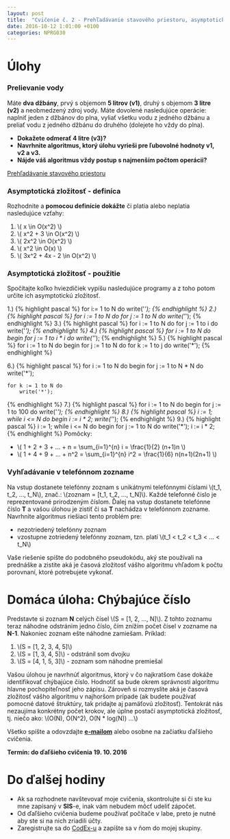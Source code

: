 ```yaml
---
layout: post
title:  "Cvičenie č. 2 - Prehľadávanie stavového priestoru, asymptotická zložitosť"
date: 2016-10-12 1:01:00 +0100
categories: NPRG030
---
```

# Úlohy

### Prelievanie vody
Máte **dva džbány**, prvý s objemom **5 litrov (v1)**, druhý s objemom **3 litre (v2)** a neobmedzený zdroj vody.
Máte dovolené nasledujúce operácie: naplniť jeden z džbánov do plna, vyliať všetku vodu z jedného džbánu a preliať vodu z jedného džbánu do druhého (dolejete ho vždy do plna).

* **Dokažete odmerať 4 litre (v3)?**
* **Navrhnite algoritmus, ktorý úlohu vyrieši pre ľubovolné hodnoty v1, v2 a v3.**
* **Nájde váš algoritmus vždy postup s najmenším počtom operácii?**

<a href="https://docs.google.com/presentation/d/1eBaRqTgjBJgzpGmnh8tw7xilUhY8v6Oa7PpRfsvV95w/edit?usp=sharing" target="_blank">Prehľadávanie stavového priestoru</a>

### Asymptotická zložitosť - definíca

Rozhodnite a **pomocou definície dokážte** či platia alebo neplatia nasledujúce vzťahy:

1. \\( x \in O(x^2) \\)
1. \\( x^2 + 3 \in O(x^2) \\)
1. \\( 2x^2 \in O(x^2) \\)
1. \\( x^2 \in O(x) \\)
1. \\( 3x^2 + 4x - 2 \in O(x^2) \\)

### Asymptotická zložitosť - použitie
Spočítajte koľko hviezdičiek vypíšu nasledujúce programy a z toho potom
určite ich asymptotickú zložitosť.

1.)
{% highlight pascal %}
for i:= 1 to N do
	write('*');
{% endhighlight %}
2.)
{% highlight pascal %}
for i := 1 to N do
	for j := 1 to N do
		write('*');
{% endhighlight %}
3.)
{% highlight pascal %}
for i := 1 to N do
	for j := 1 to i do
		write('*');
{% endhighlight %}
4.)
{% highlight pascal %}
for i := 1 to N do begin
	for j := 1 to i * i do
		write('*');
{% endhighlight %}
5.)
{% highlight pascal %}
for i := 1 to N do begin
	for j := 1 to N do
		for k := 1 to j do
			write('*');
{% endhighlight %}

6.)
{% highlight pascal %}
for i := 1 to N do begin
	for j := 1 to N * N do
		write('*');

	for k := 1 to N do
		write('*');
{% endhighlight %}
7.)
{% highlight pascal %}
for i := 1 to N do begin
	for j := 1 to 100 do
		write('*');
{% endhighlight %}
8.)
{% highlight pascal %}
i := 1;
while i <= N do begin
	i := i * 2;
	write('*');
{% endhighlight %}
9.)
{% highlight pascal %}
i := 1;
while i <= N do begin
	for j := 1 to N do
		write('*');
	i := i * 2;
{% endhighlight %}
Pomôcky:

* \\( 1 + 2 + 3 + ... + n = \sum_{i=1}^{n} i = \frac{1}{2} (n+1)n \\)
* \\( 1 + 4 + 9 + ... + n^2 = \sum_{i=1}^{n} i^2 = \frac{1}{6} n(n+1)(2n+1) \\)

### Vyhľadávanie v telefónnom zozname
Na vstup dostanete telefónny zoznam s unikátnymi telefónnymi číslami \\(t_1, t_2, ..., t_N\\), znač.: \\(zoznam = [t_1, t_2, ..., t_N]\\). Každé telefonné čislo je reprezentované prirodzeným číslom.
Ďalej na vstup dostanete telefónne číslo **T** a vašou úlohou je zistiť či sa **T** nachádza v telefónnom zozname. Navrhnite algoritmus riešiaci tento problém pre:

* nezotriedený telefónny zoznam
* vzostupne zotriedený telefónny zoznam, tzn. platí \\(t_1 < t_2 < t_3 < ... < t_N\\)

Vaše riešenie spíšte do podobného pseudokódu, aký ste používali na prednáške a zistite aká je časová zložitosť vášho algoritmu vhľadom k počtu porovnaní, ktoré potrebujete vykonať.

# Domáca úloha: Chýbajúce číslo
Predstavte si zoznam **N** celých čísel \\(S = [1, 2, ..., N]\\).
Z tohto zoznamu teraz náhodne odstránim jedno číslo, čím znížim počet čísel v zozname na
**N-1**. Nakoniec zoznam ešte náhodne zamiešam.
Príklad:

1. \\(S = [1, 2, 3, 4, 5]\\)
2. \\(S = [1, 3, 4, 5]\\) - odstránil som dvojku
3. \\(S = [4, 1, 5, 3]\\) - zoznam som náhodne premiešal

Vašou úlohou je navrhnúť algoritmus, ktorý v čo najkratšom čase dokáže identifikovať chýbajúce číslo. Hodnotiť sa bude okrem správnosti algoritmu hlavne pochopiteľnosť jeho zápisu. Zároveň si rozmyslite aká je časová zložitosť vášho algoritmu v najhoršom prípade (ak budete používať pomocné datové štruktúry, tak pridajte aj pamäťovú zložitosť). Tentokrát nás nezaujíma
konkrétny počet krokov, ale úplne postačí asymptotická zložitosť,
tj. niečo ako: \\(O(N), O(N^2), O(N * log(N)) ...\\)

Všetko spíšte a odovzdajte **<a href="mailto:{{ site.email }}">e-mailom</a>** alebo osobne na začiatku ďaľšieho cvičenia.

**Termín: do ďaľšieho cvičenia 19. 10. 2016**

# Do ďalšej hodiny
* Ak sa rozhodnete navštevovať moje cvičenia, skontrolujte si či ste ku mne zapísaný v **SIS**-e, inak vám nebudem môcť udeliť zápočet.
* Od ďaľšieho cvičenia budeme používať počítače v labe, preto je nutné aby ste si na nich zriadili účty.
* Zaregistrujte sa do [CodEx-u](https://codex.ms.mff.cuni.cz/codex-prg/) a zapíšte sa v ňom do mojej skupiny.
